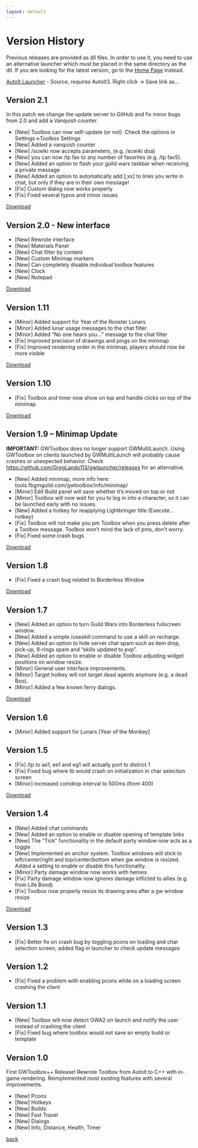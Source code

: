 ```yaml
---
layout: default
---
```



# Version History

Previous releases are provided as dll files. In order to use it, you need to use an alternative launcher which must be placed in the same directory as the dll. If you are looking for the latest version, go to the [Home Page](./) instead.

[AutoIt Launcher](https://raw.githubusercontent.com/HasKha/GWToolboxpp/master/AutoitLauncher/Inject.au3) - Source, requires AutoIt3. Right click -> Save link as...

## Version 2.1
In this patch we change the update server to GitHub and fix minor bugs from 2.0 and add a Vanquish counter.

* [New] Toolbox can now self-update (or not). Check the options in Settings->Toolbox Settings
* [New] Added a vanquish counter
* [New] /scwiki now accepts parameters, (e.g. /scwiki doa)
* [New] you can now /tp fav to any number of favorites (e.g. /tp fav5).
* [New] Added an option to flash your guild wars taskbar when receiving a private message
* [New] Added an option to automatically add [;xx] to links you write in chat, but only if they are in their own message!
* [Fix] Custom dialog now works properly
* [Fix] Fixed several typos and minor issues

[Download](https://github.com/HasKha/GWToolboxpp/releases/download/2.1_Release/GWToolbox.dll)

## Version 2.0 - New interface
* [New] Rewrote interface
* [New] Materials Panel
* [New] Chat filter by content
* [New] Custom Minimap markers
* [New] Can completely disable individual toolbox features
* [New] Clock
* [New] Notepad

[Download](https://github.com/HasKha/GWToolboxpp/releases/download/2.0_Release/GWToolbox.dll)

## Version 1.11
* [Minor] Added support for Year of the Rooster Lunars
* [Minor] Added lunar usage messages to the chat filter
* [Minor] Added “No one hears you…” message to the chat filter
* [Fix] Improved precision of drawings and pings on the minimap
* [Fix] Improved rendering order in the minimap, players should now be more visible

[Download](https://github.com/HasKha/GWToolboxpp/releases/download/1.11_Release/GWToolbox.dll)

## Version 1.10
* [Fix] Toolbox and timer now show on top and handle clicks on top of the minimap

[Download](https://github.com/HasKha/GWToolboxpp/releases/download/1.10_Release/GWToolbox.dll)

## Version 1.9 – Minimap Update
**IMPORTANT:** GWToolbox does no longer support GWMultiLaunch. Using GWToolbox on clients launched by GWMultiLaunch will probably cause crashes or unexpected behavior. Check https://github.com/GregLando113/gwlauncher/releases for an alternative.

* [New] Added minimap, more info here: tools.fbgmguild.com/gwtoolbox/info/minimap/
* [Minor] Edit Build panel will save whether it’s moved on top or not
* [Minor] Toolbox will now wait for you to log in into a character, so it can be launched early with no issues.
* [New] Added a hotkey for reapplying Lightbringer title (Execute… hotkey)
* [Fix] Toolbox will not make you pm Toolbox when you press delete after a Toolbox message. Toolbox won’t mind the lack of pms, don’t worry.
* [Fix] Fixed some crash bugs

[Download](https://github.com/HasKha/GWToolboxpp/releases/download/1.9_Release/GWToolbox.dll)

## Version 1.8
* [Fix] Fixed a crash bug related to Borderless Window

[Download](https://github.com/HasKha/GWToolboxpp/releases/download/1.8_Release/GWToolbox.dll)

## Version 1.7
* [New] Added an option to turn Guild Wars into Borderless fullscreen window.
* [New] Added a simple /useskill command to use a skill on recharge.
* [New] Added an option to hide server chat spam such as item drop, pick-up, 9-rings spam and “skills updated to pvp”.
* [New] Added an option to enable or disable Toolbox adjusting widget positions on window resize.
* [Minor] General user interface improvements.
* [Minor] Target hotkey will not target dead agents anymore (e.g. a dead Boo).
* [Minor] Added a few known ferry dialogs.

[Download](https://github.com/HasKha/GWToolboxpp/releases/download/1.7_Release/GWToolbox.dll)

## Version 1.6
* [Minor] Added support for Lunars [Year of the Monkey]

## Version 1.5
* [Fix] /tp to ae1, ee1 and eg1 will actually port to district 1
* [Fix] Fixed bug where tb would crash on initialization in char selection screen
* [Minor] increased coindrop interval to 500ms (from 400)

[Download](https://github.com/HasKha/GWToolboxpp/releases/download/1.5_Release/GWToolbox.dll)

## Version 1.4
* [New] Added chat commands
* [New] Added an option to enable or disable opening of template links
* [New] The “Tick” functionality in the default party window now acts as a toggle
* [New] Implemented an anchor system. Toolbox windows will stick to left/center/right and top/center/bottom when gw window is resized. Added a setting to enable or disable this functionality.
* [Minor] Party damage window now works with heroes
* [Fix] Party damage window now ignores damage inflicted to allies (e.g. from Life Bond)
* [Fix] Toolbox now properly resize its drawing area after a gw window resize

[Download](https://github.com/HasKha/GWToolboxpp/releases/download/1.4_Release/GWToolbox.dll)

## Version 1.3
* [Fix] Better fix on crash bug by toggling pcons on loading and char selection screen, added flag in launcher to check update messages

## Version 1.2
* [Fix] Fixed a problem with enabling pcons while on a loading screen crashing the client

## Version 1.1
* [New] Toolbox will now detect GWA2 on launch and notify the user instead of crashing the client
* [Fix] Fixed bug where toolbox would not save an empty build or template

## Version 1.0
First GWToolbox++ Release! Rewrote Toolbox from AutoIt to C++ with in-game rendering. Reimplemented most existing features with several improvements.
* [New] Pcons
* [New] Hotkeys
* [New] Builds
* [New] Fast Travel
* [New] Dialogs
* [New] Info, Distance, Health, Timer

[back](./)
